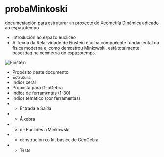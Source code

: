 # probaMinkoski
documentación para estruturar un proxecto de Xeometría Dinámica adicado ao espazotempo

*  Introdución ao espazo euclideo
*  A Teoría da Relatividade de Einstein é unha compoñente fundamental da física moderna e, como demostrou Minkowski, está totalmente baseadaq na xeometría do espazotempo.

![Einstein](https://upload.wikimedia.org/wikipedia/commons/thumb/3/3e/Einstein_1921_by_F_Schmutzer_-_restoration.jpg/220px-Einstein_1921_by_F_Schmutzer_-_restoration.jpg "O amigo Einstein")
 
* Propósito deste documento
* Estrutura
* Indice xeral
* Proposta para GeoGebra
* Indice de ferramentas (1-30)
* Indice temático (por ferramentas) 
* * Entrada  e Saída
* * Álxebra
* * de Euclides a Minkowski
* * construción co kit básico de GeoGebra
* * Tests
